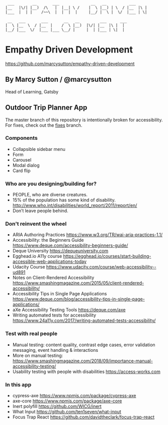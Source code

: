 
```
 ___        __       ___              __   __          ___         
|__   |\/| |__)  /\   |  |__| \ /    |  \ |__) | \  / |__  |\ |    
|___  |  | |    /~~\  |  |  |  |     |__/ |  \ |  \/  |___ | \|    
                                                                   
 __   ___       ___       __   __         ___      ___             
|  \ |__  \  / |__  |    /  \ |__)  |\/| |__  |\ |  |              
|__/ |___  \/  |___ |___ \__/ |     |  | |___ | \|  |              

```

# Empathy Driven Development
https://github.com/marcysutton/empathy-driven-development

## By Marcy Sutton / @marcysutton
Head of Learning, Gatsby




## Outdoor Trip Planner App
The master branch of this repository is intentionally broken for accessibility. For fixes, check out the [fixes](https://github.com/marcysutton/empathy-driven-development/tree/fixes) branch.

### Components
- Collapsible sidebar menu
- Form
- Carousel
- Modal dialog
- Card flip






### Who are you designing/building for?

- PEOPLE, who are diverse creatures.
- 15% of the population has some kind of disability. http://www.who.int/disabilities/world_report/2011/report/en/
- Don’t leave people behind.







### Don't reinvent the wheel

- ARIA Authoring Practices https://www.w3.org/TR/wai-aria-practices-1.1/
- Accessibility: the Beginners Guide https://www.deque.com/accessibility-beginners-guide/
- Deque University https://dequeuniversity.com
- Egghead.io A11y course https://egghead.io/courses/start-building-accessible-web-applications-today
- Udacity Course https://www.udacity.com/course/web-accessibility--ud891
- Notes on Client-Rendered Accessibility https://www.smashingmagazine.com/2015/05/client-rendered-accessibility/
- Accessibility Tips in Single Page Applications https://www.deque.com/blog/accessibility-tips-in-single-page-applications/
- aXe Accessibility Testing Tools https://deque.com/axe
- Writing automated tests for accessibility https://www.24a11y.com/2017/writing-automated-tests-accessibility/


 



### Test with real people

- Manual testing: content quality, contrast edge cases, error validation messaging, event handling & interactions
- More on manual testing: https://www.smashingmagazine.com/2018/09/importance-manual-accessibility-testing/
- Usability testing with people with disabilities https://access-works.com




### In this app

- cypress-axe https://www.npmjs.com/package/cypress-axe
- axe-core https://www.npmjs.com/package/axe-core
- Inert polyfill https://github.com/WICG/inert
- What Input https://github.com/ten1seven/what-input
- Focus Trap React https://github.com/davidtheclark/focus-trap-react